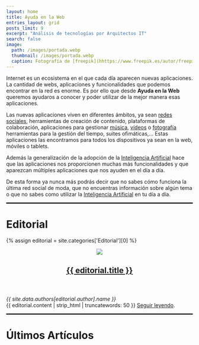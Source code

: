 ```yaml
---
layout: home
title: Ayuda en la Web
entries_layout: grid
posts_limit: 9
excerpt: "Análisis de tecnologías por Arquitectos IT"
search: false
image:
  path: /images/portada.webp
  thumbnail: /images/portada.webp
  caption: Fotografía de [freepik](hhttps://www.freepik.es/autor/freepik)
---
```




Internet es un ecosistema en el que cada día aparecen nuevas aplicaciones. La cantidad de webs, aplicaciones y funcionalidades que podemos encontrar en la red es enorme. Es por ello que desde **Ayuda en la Web** queremos ayudaros a conocer y poder utilizar de la mejor manera esas aplicaciones.

Las nuevas aplicaciones viven en diferentes ámbitos, ya sean [redes sociales][rrss], herramientas de creación de contenido, plataformas de colaboración, aplicaciones para gestionar [música][musica], [vídeos][videos] o [fotografía][fotografia] herramientas para la gestión del tiempo, suites ofimáticas,… Estas aplicaciones las encontramos para todos los dispositivos ya sean en la web, móviles o tablets.

Además la generalización de la adopción de la [Inteligencia Artificial][ia] hace que las aplicaciones nos proporcionen muchas más funcionalidades y que aparezcan múltiples aplicaciones que nos ayuden en el día a día.

De esta forma ya nunca más podrás decir que no sabes cómo funciona la última red social de moda, que no encuentras información sobre algún tema o que no sabes como utilizar la [Inteligencia Artificial][ia] en tu día a día.

<hr style="border: 1px solid;">

# Editorial
{% assign editorial = site.categories['Editorial'][0] %}

<article class="editorial">
  <header class="editorial-header">
    <a href="{{ editorial.url }}">
      <img src="{{ editorial.image.path }}" class="img-fluid">        
      <h2>{{ editorial.title }} </h2>
    </a>
  </header>
  <div class="editorial-author"><i>{{ site.data.authors[editorial.author].name }}</i></div>
  <div class="editorial-summary">  
    {{ editorial.content | strip_html | truncatewords: 50 }} <a href="{{ site.url }}{{ editorial.url }}">Seguir leyendo</a>.  
  </div>
</article>

<hr style="border: 1px solid;">

# Últimos Artículos


[rrss]: /redes-sociales/
[musica]: /musica/
[fotografia]: /fotografia/
[videos]: /gestores-videos/
[ia]: /inteligencia-artificial/